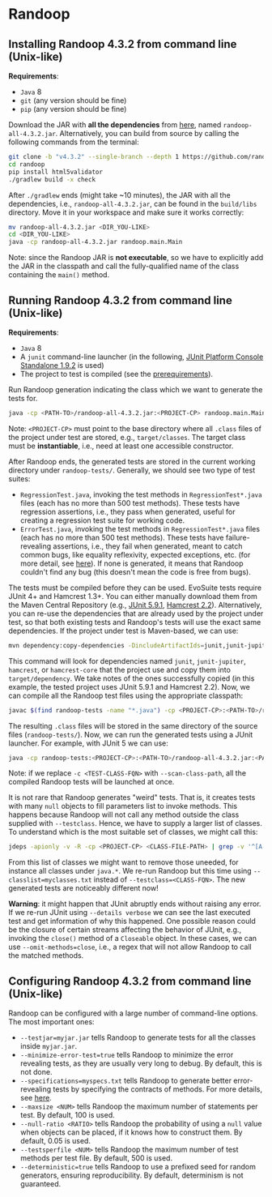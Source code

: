 # Randoop

## Installing Randoop 4.3.2 from command line (Unix-like)

**Requirements**:

- `Java` 8
- `git` (any version should be fine)
- `pip` (any version should be fine)

Download the JAR with **all the dependencies** from [here](https://github.com/randoop/randoop/releases/tag/v4.3.2), named `randoop-all-4.3.2.jar`. Alternatively, you can build from source by calling the following commands from the terminal:

```sh
git clone -b "v4.3.2" --single-branch --depth 1 https://github.com/randoop/randoop
cd randoop
pip install html5validator
./gradlew build -x check
```

After `./gradlew` ends (might take ~10 minutes), the JAR with all the dependencies, i.e., `randoop-all-4.3.2.jar`, can be found in the `build/libs` directory. Move it in your workspace and make sure it works correctly:

```sh
mv randoop-all-4.3.2.jar <DIR_YOU-LIKE>
cd <DIR_YOU-LIKE>
java -cp randoop-all-4.3.2.jar randoop.main.Main
```

Note: since the Randoop JAR is **not executable**, so we have to explicitly add the JAR in the classpath and call the fully-qualified name of the class containing the `main()` method.

## Running Randoop 4.3.2 from command line (Unix-like)

**Requirements**:

- `Java` 8
- A `junit` command-line launcher (in the following, [JUnit Platform Console Standalone 1.9.2](https://mvnrepository.com/artifact/org.junit.platform/junit-platform-console-standalone/1.9.2) is used)
- The project to test is compiled (see the [prerequirements](../README.md)).

Run Randoop generation indicating the class which we want to generate the tests for.

```sh
java -cp <PATH-TO>/randoop-all-4.3.2.jar:<PROJECT-CP> randoop.main.Main gentests --testclass=<CLASS-FQN> --time-limit=20 --junit-output-dir=randoop-tests
```

Note: `<PROJECT-CP>` must point to the base directory where all `.class` files of the project under test are stored, e.g., `target/classes`. The target class must be **instantiable**, i.e., need at least one accessible constructor.

After Randoop ends, the generated tests are stored in the current working directory under `randoop-tests/`. Generally, we should see two type of test suites:

- `RegressionTest.java`, invoking the test methods in `RegressionTest*.java` files (each has no more than 500 test methods). These tests have regression assertions, i.e., they pass when generated, useful for creating a regression test suite for working code.
- `ErrorTest.java`, invoking the test methods in `RegressionTest*.java` files (each has no more than 500 test methods). These tests have failure-revealing assertions, i.e., they fail when generated, meant to catch common bugs, like equality reflexivity, expected exceptions, etc. (for more detail, see [here](https://randoop.github.io/randoop/manual/dev.html#checks)). If none is generated, it means that Randoop couldn't find any bug (this doesn't mean the code is free from bugs).

The tests must be compiled before they can be used. EvoSuite tests require JUnit 4+ and Hamcrest 1.3+. You can either manually download them from the Maven Central Repository (e.g., [JUnit 5.9.1](https://mvnrepository.com/artifact/org.junit.jupiter/junit-jupiter/5.9.1), [Hamcrest 2.2](https://mvnrepository.com/artifact/org.hamcrest/hamcrest/2.2)). Alternatively, you can re-use the dependencies that are already used by the project under test, so that both existing tests and Randoop's tests will use the exact same dependencies. If the project under test is Maven-based, we can use:

```sh
mvn dependency:copy-dependencies -DincludeArtifactIds=junit,junit-jupiter,hamcrest,hamcrest-core
```

This command will look for dependencies named `junit`, `junit-jupiter`, `hamcrest`, or `hamcrest-core` that the project use and copy them into `target/dependency`. We take notes of the ones successfully copied (in this example, the tested project uses JUnit 5.9.1 and Hamcrest 2.2). Now, we can compile all the Randoop test files using the appropriate classpath:

```sh
javac $(find randoop-tests -name "*.java") -cp <PROJECT-CP>:<PATH-TO>/randoop-all-4.3.2.jar:<PATH-TO>/junit-jupiter-5.9.1.jar:<PATH-TO>/hamcrest-2.2.jar
```

The resulting `.class` files will be stored in the same directory of the source files (`randoop-tests/`). Now, we can run the generated tests using a JUnit launcher. For example, with JUnit 5 we can use:

```sh
java -cp randoop-tests:<PROJECT-CP>:<PATH-TO>/randoop-all-4.3.2.jar:<PATH-TO>/junit-platform-console-standalone-1.9.2.jar org.junit.platform.console.ConsoleLauncher -c <TEST-CLASS-FQN>
```

Note: if we replace `-c <TEST-CLASS-FQN>` with `--scan-class-path`, all the compiled Randoop tests will be launched at once.

It is not rare that Randoop generates "weird" tests. That is, it creates tests with many `null` objects to fill parameters list to invoke methods. This happens because Randoop will not call any method outside the class supplied with `--testclass`. Hence, we have to supply a larger list of classes. To understand which is the most suitable set of classes, we might call this:

```sh
jdeps -apionly -v -R -cp <PROJECT-CP> <CLASS-FILE-PATH> | grep -v '^[A-Za-z]' | sed -E 's/^.* -> ([^ ]+) .*$/\1/' | sort | uniq > myclasses.txt
```

From this list of classes we might want to remove those uneeded, for instance all classes under `java.*`. We re-run Randoop but this time using `--classlist=myclasses.txt` instead of `--testclass=<CLASS-FQN>`. The new generated tests are noticeably different now!

**Warning**: it might happen that JUnit abruptly ends without raising any error. If we re-run JUnit using `--details verbose` we can see the last executed test and get information of why this happened. One possible reason could be the closure of certain streams affecting the behavior of JUnit, e.g., invoking the `close()` method of a `Closeable` object. In these cases, we can use `--omit-methods=close`, i.e., a regex that will not allow Randoop to call the matched methods. 

## Configuring Randoop 4.3.2 from command line (Unix-like)

Randoop can be configured with a large number of command-line options. The most important ones:

- `--testjar=myjar.jar` tells Randoop to generate tests for all the classes inside `myjar.jar`.
- `--minimize-error-test=true` tells Randoop to minimize the error revealing tests, as they are usually very long to debug. By default, this is not done.
- `--specifications=myspecs.txt` tells Randoop to generate better error-revealing tests by specifying the contracts of methods. For more details, see [here](https://randoop.github.io/randoop/manual/index.html#specifying-behavior).
- `--maxsize <NUM>` tells Randoop the maximum number of statements per test. By default, 100 is used.
- `--null-ratio <RATIO>` tells Randoop the probability of using a `null` value when objects can be placed, if it knows how to construct them. By default, 0.05 is used.
- `--testsperfile <NUM>` tells Randoop the maximum number of test methods per test file. By default, 500 is used.
- `--deterministic=true` tells Randoop to use a prefixed seed for random generators, ensuring reproducibility. By default, determinism is not guaranteed.
